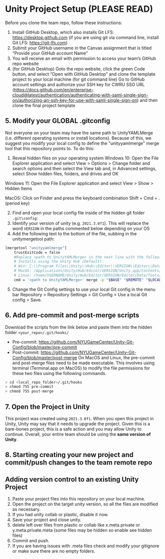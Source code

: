 # Unity Project Setup (PLEASE READ)

Before you clone the team repo, follow these instructions:

1. Install GitHub Desktop, which also installs Git LFS: https://desktop.github.com (if you are using git via command line, install Git LFS: https://git-lfs.com)
2. Submit your GitHub username in the Canvas assignment that is titled “Provide your GitHub account Name”
3. You will receive an email with permission to access your team’s GitHub repo website
4. (for GitHub Desktop) Goto the repo website, click the green Code button, and select “Open with GitHub Desktop” and clone the template project to your local machine
(for git command line) Go to GitHub account settings and authorize your SSH key for CWRU SSO URL (https://docs.github.com/en/enterprise-cloud@latest/authentication/authenticating-with-saml-single-sign-on/authorizing-an-ssh-key-for-use-with-saml-single-sign-on) and then clone the final project template

## 5. Modify your GLOBAL .gitconfig
Not everyone on your team may have the same path to UnityYAMLMerge (i.e. different operating systems or install locations). Because of this, we suggest you modify your local config to define the "unityyamlmerge" merge tool that this repository points to. To do this:

1. Reveal hidden files on your operating system
Windows 10: Open the File Explorer application and select View > Options > Change folder and search options and then select the View tab and, in Advanced settings, select Show hidden files, folders, and drives and OK

Windows 11: Open the File Explorer application and select View > Show > Hidden Items

MacOS: Click on Finder and press the keyboard combination Shift + Cmd + . (period key)

2. Find and open your local config file inside of the hidden git folder `.git\config`:
3. Identify your version of unity (e.g. `2021.3.0f1`). This will replace the word `VERSION` in the paths commented below depending on your OS
4. Add the following text to the bottom of the file, subbing in the unitymergetool path:
```bash
[mergetool "unityyamlmerge"]
    trustExitCode = false
    #Replace <path to UnityYAMLMerge> in the next line with the following default locations (may be different depending on your Unity installation location)
    # Installs using the Unity Hub (Default):
    # Win: C:\\Program Files\\Unity\\Hub\\Editor\\VERSION\\Editor\\Data\\Tools\\UnityYAMLMerge.exe
    # MacOS: /Applications/Unity/Hub/Editor/VERSION/Unity.app/Contents/Tools/UnityYAMLMerge
    # Linux: /home/USERNAME/Unity/Hub/Editor/VERSION/Editor/Data/Tools/UnityYAMLMerge
    cmd = '<path to UnityYAMLMerge>' merge -p "$BASE" "$REMOTE" "$LOCAL" "$MERGED"
```
5. Change the Git Config settings to use your local Git config in the menu bar Repository > Repository Settings > Git Config > Use a local Git config > Save.

## 6. Add pre-commit and post-merge scripts
Download the scripts from the link below and paste them into the hidden folder `<your_repo>/.git/hooks/`
- Pre-commit: https://github.com/NYUGameCenter/Unity-Git-Config/blob/master/pre-commit
- Post-commit: https://github.com/NYUGameCenter/Unity-Git-Config/blob/master/post-merge
On MacOS and Linux, the pre-commit and post-merge files need to be made executable. This involves using terminal (Terminal.app on MacOS) to modify the file permissions for these two files using the following commands.
```bash
> cd <local_repo_folder>/.git/hooks
> chmod 755 pre-commit
> chmod 755 post-merge
```
## 7. Open the Project in Unity
This project was created using `2021.3.0f1`. When you open this project in Unity, Unity may say that it needs to upgrade the project. Given this is a bare-bones project, this is a safe action and you may allow Unity to continue. Overall, your entire team should be using the **same version of Unity**.

## 8. Starting creating your new project and commit/push changes to the team remote repo

## Adding version control to an existing Unity Project
1. Paste your project files into this repository on your local machine. 
2. Open the project on the target unity version, so all the files are modified as necessary. 
3. If you had unity collab or plastic, disable it now.
4. Save your project and close unity.
5. delete left over files from plastic or collab like x.meta.private or y.meta.private.meta (some files may be hidden so enable see hidden files)
6. Commit and push.
7. If you are having issues with .meta files check and modify your gitignore or make sure there are no empty folders. 
